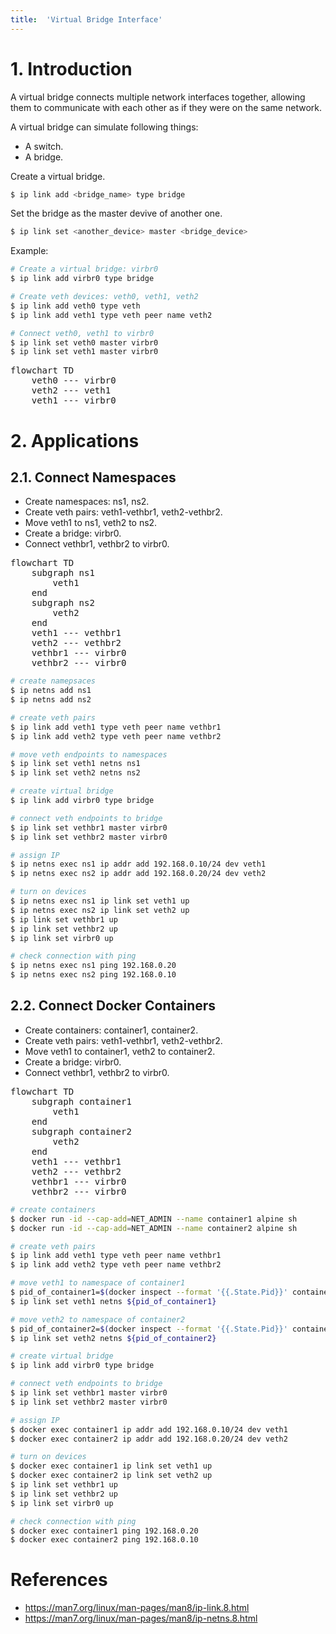 ```yaml
---
title:  'Virtual Bridge Interface'
---
```


# 1. Introduction
A virtual bridge connects multiple network interfaces together, allowing them to communicate with each other as if they were on the same network.  
  
A virtual bridge can simulate following things:
- A switch.
- A bridge.


Create a virtual bridge.
```sh
$ ip link add <bridge_name> type bridge
```

Set the bridge as the master devive of another one.
```sh
$ ip link set <another_device> master <bridge_device>
```

Example:

```sh
# Create a virtual bridge: virbr0
$ ip link add virbr0 type bridge

# Create veth devices: veth0, veth1, veth2
$ ip link add veth0 type veth
$ ip link add veth1 type veth peer name veth2

# Connect veth0, veth1 to virbr0
$ ip link set veth0 master virbr0
$ ip link set veth1 master virbr0
```

<script type="module">
  import mermaid from 'https://cdn.jsdelivr.net/npm/mermaid@11/dist/mermaid.esm.min.mjs';
</script>

<pre class="mermaid">
flowchart TD
    veth0 --- virbr0
    veth2 --- veth1
    veth1 --- virbr0
</pre>


# 2. Applications
## 2.1. Connect Namespaces
- Create namespaces: ns1, ns2.
- Create veth pairs: veth1-vethbr1, veth2-vethbr2.
- Move veth1 to ns1, veth2 to ns2.
- Create a bridge: virbr0.
- Connect vethbr1, vethbr2 to virbr0.

<pre class="mermaid">
flowchart TD
    subgraph ns1
        veth1
    end
    subgraph ns2
        veth2
    end    
    veth1 --- vethbr1
    veth2 --- vethbr2    
    vethbr1 --- virbr0
    vethbr2 --- virbr0    
</pre>


```sh
# create namepsaces
$ ip netns add ns1
$ ip netns add ns2

# create veth pairs
$ ip link add veth1 type veth peer name vethbr1
$ ip link add veth2 type veth peer name vethbr2

# move veth endpoints to namespaces
$ ip link set veth1 netns ns1
$ ip link set veth2 netns ns2

# create virtual bridge
$ ip link add virbr0 type bridge

# connect veth endpoints to bridge
$ ip link set vethbr1 master virbr0
$ ip link set vethbr2 master virbr0

# assign IP
$ ip netns exec ns1 ip addr add 192.168.0.10/24 dev veth1
$ ip netns exec ns2 ip addr add 192.168.0.20/24 dev veth2

# turn on devices
$ ip netns exec ns1 ip link set veth1 up
$ ip netns exec ns2 ip link set veth2 up
$ ip link set vethbr1 up
$ ip link set vethbr2 up
$ ip link set virbr0 up

# check connection with ping
$ ip netns exec ns1 ping 192.168.0.20
$ ip netns exec ns2 ping 192.168.0.10
```


## 2.2. Connect Docker Containers
- Create containers: container1, container2.
- Create veth pairs: veth1-vethbr1, veth2-vethbr2.
- Move veth1 to container1, veth2 to container2.
- Create a bridge: virbr0.
- Connect vethbr1, vethbr2 to virbr0.

<pre class="mermaid">
flowchart TD
    subgraph container1
        veth1
    end
    subgraph container2
        veth2
    end    
    veth1 --- vethbr1
    veth2 --- vethbr2    
    vethbr1 --- virbr0
    vethbr2 --- virbr0    
</pre>


```sh
# create containers
$ docker run -id --cap-add=NET_ADMIN --name container1 alpine sh
$ docker run -id --cap-add=NET_ADMIN --name container2 alpine sh

# create veth pairs
$ ip link add veth1 type veth peer name vethbr1
$ ip link add veth2 type veth peer name vethbr2

# move veth1 to namespace of container1
$ pid_of_container1=$(docker inspect --format '{{.State.Pid}}' container1)
$ ip link set veth1 netns ${pid_of_container1}

# move veth2 to namespace of container2
$ pid_of_container2=$(docker inspect --format '{{.State.Pid}}' container2)
$ ip link set veth2 netns ${pid_of_container2}

# create virtual bridge
$ ip link add virbr0 type bridge

# connect veth endpoints to bridge
$ ip link set vethbr1 master virbr0
$ ip link set vethbr2 master virbr0

# assign IP
$ docker exec container1 ip addr add 192.168.0.10/24 dev veth1
$ docker exec container2 ip addr add 192.168.0.20/24 dev veth2

# turn on devices
$ docker exec container1 ip link set veth1 up
$ docker exec container2 ip link set veth2 up
$ ip link set vethbr1 up
$ ip link set vethbr2 up
$ ip link set virbr0 up

# check connection with ping
$ docker exec container1 ping 192.168.0.20
$ docker exec container2 ping 192.168.0.10
```

# References
- https://man7.org/linux/man-pages/man8/ip-link.8.html
- https://man7.org/linux/man-pages/man8/ip-netns.8.html